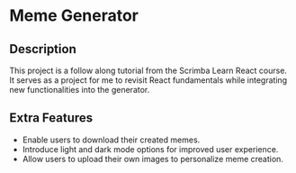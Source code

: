 # Meme Generator

## Description

This project is a follow along tutorial from the Scrimba Learn React course. It serves as a project for me to revisit React fundamentals while integrating new functionalities into the generator.

## Extra Features

- Enable users to download their created memes.
- Introduce light and dark mode options for improved user experience.
- Allow users to upload their own images to personalize meme creation.

